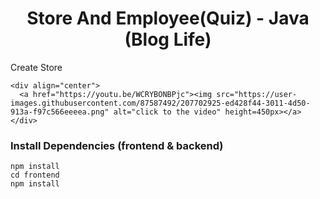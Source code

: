 

<p align="center">
  
<h1 align="center"> Store And Employee(Quiz)  - Java <br> (Blog Life) </h1>
</p>




Create Store
```
<div align="center">
  <a href="https://youtu.be/WCRYBONBPjc"><img src="https://user-images.githubusercontent.com/87587492/207702925-ed428f44-3011-4d50-913a-f97c566eeeea.png" alt="click to the video" height=450px></a>
</div>
```

### Install Dependencies (frontend & backend)
```
npm install
cd frontend
npm install
```
